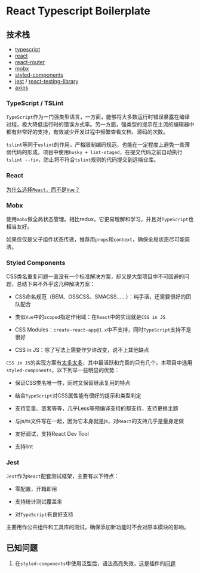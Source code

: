 # React Typescript Boilerplate

## 技术栈

- [typescript](https://www.tslang.cn/docs/home.html)
- [react](https://reactjs.org/tutorial/tutorial.html)
- [react-router](https://reacttraining.com/react-router)
- [mobx](https://mobx.js.org/)
- [styled-components](https://www.styled-components.com/docs)
- [jest](https://jestjs.io) / [react-testing-library](https://github.com/kentcdodds/react-testing-library)
- [axios](https://github.com/axios/axios)

### TypeScript / TSLint

`TypeScript`作为一门强类型语言，一方面，能够将大多数运行时错误暴露在编译过程，极大降低运行时的错误方式率。另一方面，强类型的提示在主流的编辑器中都有非常好的支持，有效减少开发过程中频繁查看文档、源码的次数。

`tslint`等同于`eslint`的作用，严格限制编码规范，也能在一定程度上避免一些薄弱代码的形成。项目中使用`husky + lint-staged`，在提交代码之前自动执行`tslint --fix`，防止将不符合`tslint`规则的代码提交到远端仓库。

### React

[为什么选择`React`，而不是`Vue`？](./WHY_REACT.md)

### Mobx

使用`mobx`做全局状态管理。相比redux，它更易理解和学习，并且对`TypeScript`也相当友好。

如果仅仅是父子组件状态传递，推荐用`props`和`context`，确保全局状态尽可能简洁。

### Styled Components

CSS类名重复问题一直没有一个标准解决方案，却又是大型项目中不可回避的问题，总结下来不外乎这几种解决方案：

- CSS命名规范（BEM、OSSCSS、SMACSS……）：纯手活，还需要很好的团队配合

- 类似`Vue`中的`scoped`指定作用域：在`React`中的实现就是`CSS in JS`

- CSS Modules：`create-react-app@1.x`中不支持，同时`TypeScript`支持不是很好

- CSS in JS：除了写法上需要作少许改变，说不上其他缺点

`CSS in JS`的实现方案有[太多太多](https://github.com/MicheleBertoli/css-in-js)，其中最活跃和完善的只有几个，本项目中选用`styled-components`，以下列举一些明显的优势：

- 保证CSS类名唯一性，同时又保留继承复用的特点

- 结合`TypeScript`对CSS属性能有很好的提示和类型判定

- 支持变量、嵌套等等，几乎Less等预编译支持的都支持，支持更换主题

- 与js/ts文件写在一起，因为它本身就是js，对`React`的支持几乎是量身定做

- 友好调试，支持React Dev Tool

- 支持lint

### Jest

`Jest`作为`React`配套测试框架，主要有以下特点：

- 零配置，开箱即用

- 支持统计测试覆盖率

- 对`TypeScript`有良好支持

主要用作公共组件和工具库的测试，确保添加新功能时不会对原本模块的影响。

## 已知问题

1. 在`styled-components`中使用泛型后，语法高亮失效，这是插件的[问题](https://github.com/styled-components/vscode-styled-components/issues/114)
